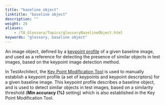 ```yaml
--- 
title: "baseline object"
linktitle: "baseline object"
description: ""
weight: 28
aliases: 
    - /TA_Glossary/Topics/glossaryBaselineObject.html
keywords: "glossary, baseline object"
---
```


An image object, defined by a [keypoint profile](/TA_Glossary/Topics/glossaryKeypointProfile.html) of a given baseline image, and used as a reference for detecting the presence of similar objects in test images, based on the keypoint image detection method.

In TestArchitect, the [Key Point Modification Tool](/TA_Help/Topics/ug_Key_point_modify_tool.html) is used to manually establish a keypoint profile \(a set of keypoints and keypoint descriptors\) for a given baseline image. This keypoint profile describes a baseline object, and is used to detect similar objects in test images, based on a similarity threshold \(**Min accuracy \(%\)** setting\) which is also established in the Key Point Modification Tool.

